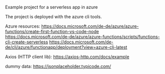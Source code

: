 Example project for a serverless app in azure

The project is deployed with the azure cli tools.

Azure resources:
https://docs.microsoft.com/de-de/azure/azure-functions/create-first-function-vs-code-node
https://docs.microsoft.com/de-de/azure/azure-functions/scripts/functions-cli-create-serverless
https://docs.microsoft.com/de-de/cli/azure/functionapp/deployment?view=azure-cli-latest

Axios (HTTP client lib):
https://axios-http.com/docs/example

dummy data:
https://jsonplaceholder.typicode.com/
